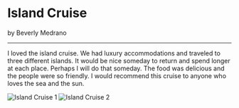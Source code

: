 # Island Cruise

by Beverly Medrano

---

I loved the island cruise.  We had luxury accommodations and traveled to three different islands.  It would be nice someday to return and spend longer at each place.  Perhaps I will do that someday.  The food was delicious and the people were so friendly.  I would recommend this cruise to anyone who loves the sea and the sun.

![Island Cruise 1](https://shrinking-world-media.sfo2.digitaloceanspaces.com/footsteps/cruise1.jpg)
![Island Cruise 2](https://shrinking-world-media.sfo2.digitaloceanspaces.com/footsteps/cruise2.jpg)
